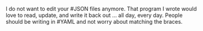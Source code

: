 I do not want to edit your #JSON files anymore. That program I wrote would love to read, update, and write it back out ... all day, every day. People should be writing in #YAML and not worry about matching the braces.